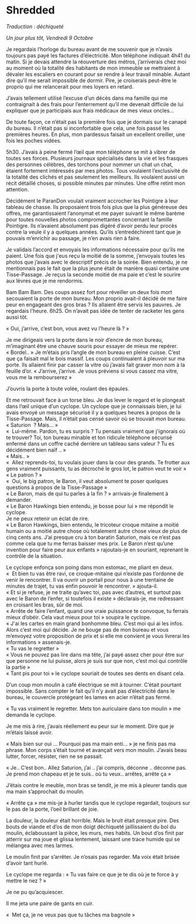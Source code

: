 # Shredded

*Traduction : déchiqueté*

_Un jour plus tôt, Vendredi 9 Octobre_

Je regardais l’horloge du bureau avant de me souvenir que je n’avais toujours pas payé les factures d’électricité. Mon téléphone indiquait 4h41 du matin.  Si je devais attendre la réouverture des métros, j’arriverais chez moi au moment où la totalité des habitants de mon immeuble se mettraient à dévaler les escaliers en courant pour se rendre à leur travail minable. Autant dire qu’il me serait impossible de dormir. Pire, je croiserais peut-être le proprio qui me relancerait pour mes loyers en retard. 

J’avais tellement utilisé l’excuse d’un décès dans ma famille qui me contraignait à des frais pour l’enterrement qu’il me devenait difficile de lui expliquer que je participais aux frais médicaux de mes vieux oncles… 

De toute façon, ce n’était pas la première fois que je dormais sur le canapé du bureau. Il n’était pas si inconfortable que cela, une fois passé les premières heures. En plus, mon pardessus faisait un excellent oreiller, une fois les poches vidées.  

5h30. J’avais à peine fermé l’œil que mon téléphone se mit à vibrer de toutes ses forces. Plusieurs journaux spécialisés dans la vie et les frasques des personnes célèbres, des torchons pour nommer un chat un chat, étaient fortement intéressés par mes photos. Tous voulaient l’exclusivité de la totalité des clichés et pas seulement les meilleurs. Ils voulaient aussi un récit détaillé choses, si possible minutes par minutes. Une offre retint mon attention. 

Décidément le ParanDon voulait vraiment accrocher les Pointigre à leur tableau de chasse. Ils proposaient trois fois plus que la plus généreuse des offres, me garantissaient l’anonymat et me payer suivant le même barème pour toutes nouvelles photos compromettantes concernant la famille Pointigre. Ils n’avaient absolument pas digéré d’avoir perdu leur procès contre la veule il y a quelques années.  Qu’ils s’entredéchirent tant que je pouvais m’enrichir au passage, je n’en avais rien à faire. 

Je validais l’accord et envoyais les informations nécessaire pour qu’ils me paient. Une fois que j'eus reçu la moitié de la somme, j’envoyais toutes les photos que j’avais avec le descriptif précis de la soirée. Bien entendu, je ne mentionnais pas le fait que la plus jeune était de manière quasi certaine une Tisse-Passage. Je reçus la seconde moitié de ma paie et c’est le sourire aux lèvres que je me rendormis. 

Bam Bam Bam. Des coups assez fort pour réveiller un deux fois mort secouaient la porte de mon bureau. Mon proprio avait-il décidé de me faire peur en engageant des gros bras ? Ils allaient être servis les pauvres. Je regardais l’heure. 6h25. On n’avait pas idée de tenter de racketer les gens aussi tôt. 

« Oui, j’arrive, c’est bon, vous avez vu l’heure là ? » 

Je me dirigeais vers la porte dans le noir d’encre de mon bureau, m’imaginant être une chauve souris pour essayer de mieux me repérer. 
« Bordel.. » 
Je m’étais pris l’angle de mon bureau en pleine cuisse. C’est que ça faisait mal le bois massif. 
Les coups continuaient à pleuvoir sur ma porte. Ils allaient finir par casser la vitre où j’avais fait graver mon nom à la feuille d’or.
« J’arrive, j’arrive. Je vous préviens si vous cassez ma vitre, vous me la rembourserez »  


J’ouvris la porte à toute volée, roulant des épaules. 

Et me retrouvait face à un torse bleu. Je dus lever le regard et le plongeait dans l’œil unique d’un cyclope. Un cyclope que je connaissais bien, je lui avais envoyé un message sécurisé il y a quelques heures à propos de la Tisse-Passage. Mais, il n’était pas censé savoir où se trouvait mon bureau.
« Saturion  ? Mais… »    
 «  Lui-même. Pardon, tu es surpris ? Tu pensais vraiment que j'ignorais où te trouver? Toi, ton bureau minable et ton ridicule téléphone sécurisé enfermé dans un coffre caché derrière un tableau sans valeur ?  Tu es décidément  bien naïf .. »   
« Mais.. »    
«  Allez reprends-toi, tu voulais jouer dans la cour des grands. Te frotter aux gens vraiment puissants, tu as décroché le gros lot, le patron veut te voir »   
« Le patron ? »    
«  Oui, le big patron, le Baron, il veut absolument te poser quelques questions à propos de la Tisse-Passage »  
« Le Baron, mais de qui tu parles à la fin ? »  arrivais-je finalement à demander.    
« Le Baron Hawkings bien entendu, je bosse pour lui » me répondit le cyclope.    
Je ne peux retenir un éclat de rire.    
« Le Baron Hawkings, bien entendu, le tricoteur croque mitaine a moitié humain ou a moitié autre chose où totalement autre chose vieux de plus de cinq cents ans. J’ai presque cru à ton baratin Saturion, mais ce n’est pas comme cela que tu me ferras baisser mes prix. Le Baron n’est qu’une invention pour faire peur aux enfants »   rajoutais-je en souriant, reprenant le contrôle de la situation.   

Le cyclope enfonça son poing dans mon estomac, me pliant en deux.    
«  Et bien tu vas être ravi, ce croque-mitaine qui n’existe pas t’ordonne de venir le rencontrer. Il va ouvrir un portail pour nous à une trentaine de minutes de trajet, tu vas enfin pouvoir le rencontrer. » ajouta-il.    
« Et si je refuse, je ne traite qu’avec toi, pas avec d’autres, et surtout pas avec le Baron de l’enfer, si toutefois il existe »  déclarais-je, me redressant en croisant les bras, sûr de moi.   
« Arrête de faire l’enfant, quand une vraie puissance te convoque, tu ferrais mieux d’obéir. Cela vaut mieux pour toi »   soupira le cyclope.   
« J'ai les cartes en main grand bonhomme bleu. C’est moi qui ai les infos. Alors c’est moi qui décide. Je ne bouge pas de mon bureau et vous m’envoyez votre proposition de prix et si elle me convient je vous livrerai les informations » assenais-je.   
« Tu vas le regretter »    
« Vous ne pouvez pas lire dans ma tête, j’ai payé assez cher pour être sur que personne ne lui puisse, alors je suis sur que non, c’est moi qui contrôle la partie »    
« Tant pis pour toi » le cyclope souriait de toutes ses dents en disant cela.   

D’un coup mon moulin à café électrique se mit à tourner. C’était pourtant impossible. Sans compter le fait qu’il n’y avait pas d’électricité dans le bureau, le couvercle protégeant les lames en acier n’était pas fermé.   

« Tu vas vraiment le regretter. Mets ton auriculaire dans ton moulin »  me demanda le cyclope.   

Je me mis à rire, j’avais réellement eu peur sur le moment. Dire que je m’étais laissé avoir.   

« Mais bien sur oui … Pourquoi pas ma main enti… » je ne finis pas ma phrase. Mon corps s’était tourné et avançait vers mon moulin. J’avais beau lutter, forcer, résister, rien ne se passait.   

« Je.. C’est bon.. Allez Saturion, j’ai .. j’ai compris, déconne .. déconne pas. Je prend mon chapeau et je te suis.. où tu veux.. arrêtes, arrête ça »   

J’étais contre le meuble, mon bras se tendit, je me mis à pleurer tandis que ma main s’approchait du moulin.   

« Arrête ça » me mis-je à hurler tandis que le cyclope regardait, toujours sur le pas de la porte, l’oeil brillant de joie.   

La douleur, la douleur était horrible. Mais le bruit était presque pire. Des bouts de viande et d’os de mon doigt déchiqueté jaillissaient du bol du moulin, éclaboussant la pièce, les murs, mes habits. Un bout d’os finit par atterrir sur ma joue et glissa lentement, laissant une trace humide qui se mélangea avec mes larmes.

Le moulin finit par s’arrêter. Je n’osais pas regarder. Ma voix était brisée d’avoir tant hurlé. 

Le cyclope me regarda : « Tu vas faire ce que je te dis où je te force à y mettre le nez ? »   

Je ne pu qu’acquiescer. 

Il me jeta une paire de gants en cuir. 

«  Met ça, je ne veux pas que tu tâches ma bagnole »    



